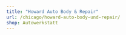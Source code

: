 ```yaml
---
title: "Howard Auto Body & Repair"
url: /chicago/howard-auto-body-und-repair/
shop: Autowerkstatt
---
```

